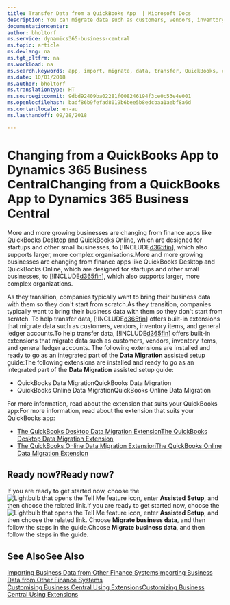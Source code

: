 ```yaml
---
title: Transfer Data from a QuickBooks App  | Microsoft Docs
description: You can migrate data such as customers, vendors, inventory items, and G/L accounts from QuickBooks apps to Business Central.
documentationcenter: 
author: bholtorf
ms.service: dynamics365-business-central
ms.topic: article
ms.devlang: na
ms.tgt_pltfrm: na
ms.workload: na
ms.search.keywords: app, import, migrate, data, transfer, QuickBooks, customize
ms.date: 10/01/2018
ms.author: bholtorf
ms.translationtype: HT
ms.sourcegitcommit: 9dbd92409ba02281f008246194f3ce0c53e4e001
ms.openlocfilehash: badf86b9fefad8019b6bee5b8edcbaa1aebf8a6d
ms.contentlocale: en-au
ms.lasthandoff: 09/28/2018

---
```



# <a name="changing-from-a-quickbooks-app-to-dynamics-365-business-central"></a><span data-ttu-id="1c03a-103">Changing from a QuickBooks App to Dynamics 365 Business Central</span><span class="sxs-lookup"><span data-stu-id="1c03a-103">Changing from a QuickBooks App to Dynamics 365 Business Central</span></span>
<span data-ttu-id="1c03a-104">More and more growing businesses are changing from finance apps like QuickBooks Desktop and QuickBooks Online, which are designed for startups and other small businesses, to [!INCLUDE[d365fin](includes/d365fin_md.md)], which also supports larger, more complex organisations.</span><span class="sxs-lookup"><span data-stu-id="1c03a-104">More and more growing businesses are changing from finance apps like QuickBooks Desktop and QuickBooks Online, which are designed for startups and other small businesses, to [!INCLUDE[d365fin](includes/d365fin_md.md)], which also supports larger, more complex organizations.</span></span> 

<span data-ttu-id="1c03a-105">As they transition, companies typically want to bring their business data with them so they don't start from scratch.</span><span class="sxs-lookup"><span data-stu-id="1c03a-105">As they transition, companies typically want to bring their business data with them so they don't start from scratch.</span></span> <span data-ttu-id="1c03a-106">To help transfer data, [!INCLUDE[d365fin](includes/d365fin_md.md)] offers built-in extensions that migrate data such as customers, vendors, inventory items, and general ledger accounts.</span><span class="sxs-lookup"><span data-stu-id="1c03a-106">To help transfer data, [!INCLUDE[d365fin](includes/d365fin_md.md)] offers built-in extensions that migrate data such as customers, vendors, inventory items, and general ledger accounts.</span></span> <span data-ttu-id="1c03a-107">The following extensions are installed and ready to go as an integrated part of the **Data Migration** assisted setup guide:</span><span class="sxs-lookup"><span data-stu-id="1c03a-107">The following extensions are installed and ready to go as an integrated part of the **Data Migration** assisted setup guide:</span></span>

* <span data-ttu-id="1c03a-108">QuickBooks Data Migration</span><span class="sxs-lookup"><span data-stu-id="1c03a-108">QuickBooks Data Migration</span></span> 
* <span data-ttu-id="1c03a-109">QuickBooks Online Data Migration</span><span class="sxs-lookup"><span data-stu-id="1c03a-109">QuickBooks Online Data Migration</span></span>

<span data-ttu-id="1c03a-110">For more information, read about the extension that suits your QuickBooks app:</span><span class="sxs-lookup"><span data-stu-id="1c03a-110">For more information, read about the extension that suits your QuickBooks app:</span></span>   

* [<span data-ttu-id="1c03a-111">The QuickBooks Desktop Data Migration Extension</span><span class="sxs-lookup"><span data-stu-id="1c03a-111">The QuickBooks Desktop Data Migration Extension</span></span>](ui-extensions-quickbooks-data-migration.md)
* [<span data-ttu-id="1c03a-112">The QuickBooks Online Data Migration Extension</span><span class="sxs-lookup"><span data-stu-id="1c03a-112">The QuickBooks Online Data Migration Extension</span></span>](ui-extensions-quickbooks-online-data-migration.md)

## <a name="ready-now"></a><span data-ttu-id="1c03a-113">Ready now?</span><span class="sxs-lookup"><span data-stu-id="1c03a-113">Ready now?</span></span>
<span data-ttu-id="1c03a-114">If you are ready to get started now, choose the ![Lightbulb that opens the Tell Me feature](media/ui-search/search_small.png "Tell me what you want to do") icon, enter **Assisted Setup**, and then choose the related link.</span><span class="sxs-lookup"><span data-stu-id="1c03a-114">If you are ready to get started now, choose the ![Lightbulb that opens the Tell Me feature](media/ui-search/search_small.png "Tell me what you want to do") icon, enter **Assisted Setup**, and then choose the related link.</span></span> <span data-ttu-id="1c03a-115">Choose **Migrate business data**, and then follow the steps in the guide.</span><span class="sxs-lookup"><span data-stu-id="1c03a-115">Choose **Migrate business data**, and then follow the steps in the guide.</span></span>

## <a name="see-also"></a><span data-ttu-id="1c03a-116">See Also</span><span class="sxs-lookup"><span data-stu-id="1c03a-116">See Also</span></span>
[<span data-ttu-id="1c03a-117">Importing Business Data from Other Finance Systems</span><span class="sxs-lookup"><span data-stu-id="1c03a-117">Importing Business Data from Other Finance Systems</span></span>](across-import-data-configuration-packages.md)  
[<span data-ttu-id="1c03a-118">Customising Business Central Using Extensions</span><span class="sxs-lookup"><span data-stu-id="1c03a-118">Customizing Business Central Using Extensions</span></span>](ui-extensions.md)   

